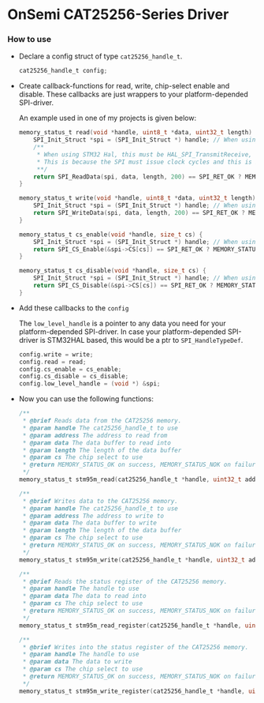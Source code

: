# OnSemi CAT25256-Series Driver

### How to use

* Declare a config struct of type ``cat25256_handle_t``.

  ```c
  cat25256_handle_t config;
  ```

* Create callback-functions for read, write, chip-select enable and disable. These callbacks are just wrappers to your platform-depended SPI-driver.

  An example used in one of my projects is given below:

  ```c
  memory_status_t read(void *handle, uint8_t *data, uint32_t length) {
      SPI_Init_Struct *spi = (SPI_Init_Struct *) handle; // When using STM32 Hal, this can also be SPI_HandleTypeDef
      /** 
       * When using STM32 Hal, this must be HAL_SPI_TransmitReceive, where RX is an array of 0x00. 
       * This is because the SPI must issue clock cycles and this is best done by "sending" dummy 0x00 bytes. 
       **/
      return SPI_ReadData(spi, data, length, 200) == SPI_RET_OK ? MEMORY_STATUS_OK : MEMORY_STATUS_NOK;
  }
  
  memory_status_t write(void *handle, uint8_t *data, uint32_t length) {
      SPI_Init_Struct *spi = (SPI_Init_Struct *) handle; // When using STM32 Hal, this can also be SPI_HandleTypeDef
      return SPI_WriteData(spi, data, length, 200) == SPI_RET_OK ? MEMORY_STATUS_OK : MEMORY_STATUS_NOK;
  }
  
  memory_status_t cs_enable(void *handle, size_t cs) {
      SPI_Init_Struct *spi = (SPI_Init_Struct *) handle; // When using STM32 Hal, this can also be SPI_HandleTypeDef
      return SPI_CS_Enable(&spi->CS[cs]) == SPI_RET_OK ? MEMORY_STATUS_OK : MEMORY_STATUS_NOK;
  }
  
  memory_status_t cs_disable(void *handle, size_t cs) {
      SPI_Init_Struct *spi = (SPI_Init_Struct *) handle; // When using STM32 Hal, this can also be SPI_HandleTypeDef
      return SPI_CS_Disable(&spi->CS[cs]) == SPI_RET_OK ? MEMORY_STATUS_OK : MEMORY_STATUS_NOK;
  }
  ```

* Add these callbacks to the `config`

  The ``low_level_handle`` is a pointer to any data you need for your platform-depended SPI-driver. In case your platform-depended SPI-driver is 	   STM32HAL based, this would be a ptr to ``SPI_HandleTypeDef``.

  ```c
  config.write = write;
  config.read = read;
  config.cs_enable = cs_enable;
  config.cs_disable = cs_disable;
  config.low_level_handle = (void *) &spi;
  ```

* Now you can use the following functions:

  ```c
  /**
   * @brief Reads data from the CAT25256 memory.
   * @param handle The cat25256_handle_t to use
   * @param address The address to read from
   * @param data The data buffer to read into
   * @param length The length of the data buffer
   * @param cs The chip select to use
   * @return MEMORY_STATUS_OK on success, MEMORY_STATUS_NOK on failure
   */
  memory_status_t stm95m_read(cat25256_handle_t *handle, uint32_t address, uint8_t *data, uint32_t length, size_t cs);
  
  /**
   * @brief Writes data to the CAT25256 memory.
   * @param handle The cat25256_handle_t to use
   * @param address The address to write to
   * @param data The data buffer to write
   * @param length The length of the data buffer
   * @param cs The chip select to use
   * @return MEMORY_STATUS_OK on success, MEMORY_STATUS_NOK on failure
   */
  memory_status_t stm95m_write(cat25256_handle_t *handle, uint32_t address, uint8_t *data, uint32_t length, size_t cs);
  
  /**
   * @brief Reads the status register of the CAT25256 memory.
   * @param handle The handle to use
   * @param data The data to read into
   * @param cs The chip select to use
   * @return MEMORY_STATUS_OK on success, MEMORY_STATUS_NOK on failure
   */
  memory_status_t stm95m_read_register(cat25256_handle_t *handle, uint8_t *data, size_t cs);
  
  /**
   * @brief Writes into the status register of the CAT25256 memory.
   * @param handle The handle to use
   * @param data The data to write
   * @param cs The chip select to use
   * @return MEMORY_STATUS_OK on success, MEMORY_STATUS_NOK on failure
   */
  memory_status_t stm95m_write_register(cat25256_handle_t *handle, uint8_t data, size_t cs);
  ```

  
